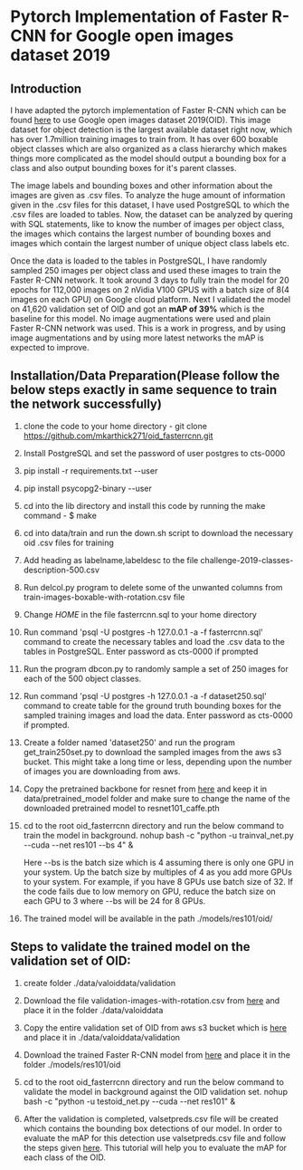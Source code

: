 # Pytorch Implementation of Faster R-CNN for Google open images dataset 2019

## Introduction

  I have adapted the pytorch implementation of Faster R-CNN which can be found [here](https://github.com/jwyang/faster-rcnn.pytorch) to use Google open images dataset 2019(OID). This image dataset for object detection is the largest available dataset right now, which has over 1.7million training images to train from. It has over 600 boxable object classes which are also organized as a class hierarchy which makes things more complicated as the model should output a bounding box for a class and also output bounding boxes for it's parent classes. 
  
 The image labels and bounding boxes and other information about the images are given as .csv files. To analyze the huge amount of information given in the .csv files for this dataset, I have used PostgreSQL to which the .csv files are loaded to tables. Now, the dataset can be analyzed by quering with SQL statements, like to know the number of images per object class, the images which contains the largest number of bounding boxes and images which contain the largest number of unique object class labels etc. 
 
 Once the data is loaded to the tables in PostgreSQL, I have randomly sampled 250 images per object class and used these images to train the Faster R-CNN network. It took around 3 days to fully train the model for 20 epochs for 112,000 images on 2 nVidia V100 GPUS with a batch size of 8(4 images on each GPU) on Google cloud platform. Next I validated the model on 41,620 validation set of OID and got an **mAP of 39%** which is the baseline for this model. No image augmentations were used and plain Faster R-CNN network was used. This is a work in progress, and by using image augmentations and by using more latest networks the mAP is expected to improve. 


## Installation/Data Preparation(Please follow the below steps exactly in same sequence to train the network successfully) 
1. clone the code to your home directory - 
  git clone https://github.com/mkarthick271/oid_fasterrcnn.git
2. Install PostgreSQL and set the password of user postgres to cts-0000

3. pip install -r requirements.txt --user

4. pip install psycopg2-binary --user

5. cd into the lib directory and install this code  by running the make command  - $ make

6. cd into data/train and run the down.sh script to download the necessary oid .csv files for training

7. Add heading as labelname,labeldesc to the file challenge-2019-classes-description-500.csv

8. Run delcol.py program to delete some of the unwanted columns from train-images-boxable-with-rotation.csv file

9. Change $HOME$ in the file fasterrcnn.sql to your home directory

10. Run command 'psql -U postgres -h 127.0.0.1 -a -f fasterrcnn.sql' command to create the necessary tables and load the .csv data to the tables in PostgreSQL. Enter password as cts-0000 if prompted

11. Run the program dbcon.py to randomly sample a set of 250 images for each of the 500 object classes. 

12. Run command 'psql -U postgres -h 127.0.0.1 -a -f dataset250.sql' command to create table for the ground truth bounding boxes for the sampled training images and load the data. Enter password as cts-0000 if prompted.

13. Create a folder named 'dataset250' and run the program get_train250set.py to download the sampled images from the aws s3 bucket. This might take a long time or less, depending upon the number of  images you are downloading from aws.

14. Copy the pretrained backbone for resnet from [here](https://www.dropbox.com/s/iev3tkbz5wyyuz9/resnet101_caffe.pth?dl=0) and keep it in data/pretrained_model folder and make sure to change the name of the downloaded pretrained model to resnet101_caffe.pth

15. cd to the root oid_fasterrcnn directory and run the below command to train the model in background. 
      nohup bash -c "python -u trainval_net.py --cuda --net res101 --bs 4" &
      
      Here --bs is the batch size which is 4 assuming there is only one GPU in your system. Up the batch size by multiples of 4 as you add  more GPUs to your system. For example, if you have 8 GPUs use batch size of 32. If the code fails due to low memory on GPU, reduce the batch size on each GPU to 3 where --bs will be 24 for 8 GPUs. 
      
16. The trained model will be available in the path ./models/res101/oid/

## Steps to validate the trained model on the validation set of OID:

1. create folder ./data/valoiddata/validation

2. Download the file validation-images-with-rotation.csv from [here](https://storage.googleapis.com/openimages/2018_04/validation/validation-images-with-rotation.csv) and place it in the folder ./data/valoiddata

3. Copy the entire validation set of OID from aws s3 bucket which is [here](https://s3.console.aws.amazon.com/s3/buckets/open-images-dataset/validation/?region=ap-south-1) and place it in ./data/valoiddata/validation

4. Download the trained Faster R-CNN model from [here](https://storage.cloud.google.com/oidtrainedmodel/faster_rcnn_1_20_13908.pth?authuser=1) and place it in the folder ./models/res101/oid

5. cd to the root oid_fasterrcnn directory and run the below command to validate the model in background against the OID validation set. 
      nohup bash -c "python -u testoid_net.py --cuda --net res101" &
6. After the validation is completed, valsetpreds.csv file will be created which contains the bounding box detections of our model. In order to evaluate the mAP for this detection use valsetpreds.csv file and follow the steps given [here](https://github.com/tensorflow/models/blob/master/research/object_detection/g3doc/challenge_evaluation.md#object-detection-track). This tutorial will help you to evaluate the mAP for each class of the OID.


